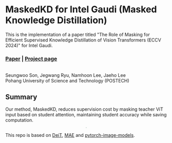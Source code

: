 # MaskedKD for Intel Gaudi (Masked Knowledge Distillation)

This is the implementation of a paper titled "The Role of Masking for Efficient Supervised Knowledge Distillation of Vision Transformers (ECCV 2024)" for Intel Gaudi.

### [Paper](https://arxiv.org/abs/2302.10494) | [Project page](https://maskedkd.github.io/)

<br>
Seungwoo Son, Jegwang Ryu, Namhoon Lee, Jaeho Lee <br>
Pohang University of Science and Technology (POSTECH)

## Summary
Our method, MaskedKD, reduces supervision cost by masking teacher ViT input based on student attention, maintaining student accuracy while saving computation.

<center>
<img src="./materials/maskedkd_main_figures.png"  style="zoom: 15%;"/>
</center>

This repo is based on [DeiT](https://github.com/facebookresearch/deit), [MAE](https://github.com/facebookresearch/mae) and [pytorch-image-models](https://github.com/rwightman/pytorch-image-models).
